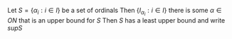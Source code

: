 Let $S=\{ \alpha_{i}:i\in I \}$ be a set of ordinals
Then $\{ I_{\alpha_{i}}:i \in I \}$ there is some $\alpha \in ON$
that is an upper bound for $S$
Then $S$ has a least upper bound and write $supS$